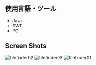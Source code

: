 ## 使用言語・ツール
  * Java
  * SWT
  * POI

## Screen Shots
![filefinder02](https://user-images.githubusercontent.com/45314029/48977000-dad62380-f0d4-11e8-9b96-29ef8c8024a0.png)
![filefinder03](https://user-images.githubusercontent.com/45314029/48977001-dad62380-f0d4-11e8-9d8d-31505738d305.png)
![filefinder01](https://user-images.githubusercontent.com/45314029/48977002-dad62380-f0d4-11e8-8dc0-c7a39212a914.png)
